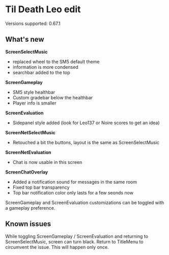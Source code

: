 # Til Death Leo edit

Versions supported: 0.67.1

## What's new

**ScreenSelectMusic**
* replaced wheel to the SM5 default theme
* information is more condensed
* searchbar added to the top

**ScreenGameplay**
* SM5 style healthbar
* Custom gradebar below the healthbar
* Player info is smaller

**ScreenEvaluation**
* Sidepanel style added (look for Leo137 or Noire scores to get an idea)

**ScreenNetSelectMusic**
* Retouched a bit the buttons, layout is the same as ScreenSelectMusic

**ScreenNetEvaluation**
* Chat is now usable in this screen

**ScreenChatOverlay**
* Added a notification sound for messages in the same room
* Fixed top bar transparency
* Top bar notification color only lasts for a few seonds now

ScreenGameplay and ScreenEvaluation customizations can be toggled with a gameplay preference.

## Known issues

While toggling ScreenGameplay / ScreenEvaluation and returning to ScreenSelectMusic, screen can turn black. Return to TitleMenu to circumvent the issue. This will happen only once.
